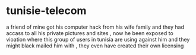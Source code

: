 # tunisie-telecom
a friend of mine got his computer hack from his wife family and they had accass to all his private pictures and sites , now he been exposed to vioation where this group of users in tunisia are using against him and they might black mailed him with , they even have created their own licensing
